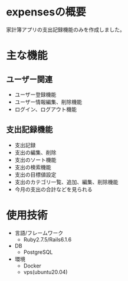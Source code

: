# expensesの概要
家計簿アプリの支出記録機能のみを作成しました。

# 主な機能
## ユーザー関連
- ユーザー登録機能
- ユーザー情報編集、削除機能
- ログイン、ログアウト機能

## 支出記録機能
- 支出記録
- 支出の編集、削除
- 支出のソート機能
- 支出の検索機能
- 支出の目標値設定
- 支出のカテゴリ一覧、追加、編集、削除機能
- 今月の支出の合計などを見られる

# 使用技術
- 言語/フレームワーク
  - Ruby2.7.5/Rails6.1.6
- DB
  - PostgreSQL
- 環境
  - Docker
  - vps(ubuntu20.04)
